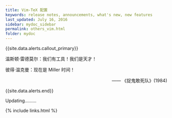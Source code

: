 ```yaml
---
title: Vim-TeX 配置
keywords: release notes, announcements, what's new, new features
last_updated: July 16, 2016
sidebar: mydoc_sidebar
permalink: others_vim.html
folder: mydoc
---
```


{{site.data.alerts.callout_primary}}
<p>温斯顿·雷德莫尔：我们有工具！我们是天才！</p>
<p>彼得·温克曼：现在是 Miller 时间！</p>
<p align="right">—— 《捉鬼敢死队》(1984)</p>
{{site.data.alerts.end}}

Updating.........



{% include links.html %}